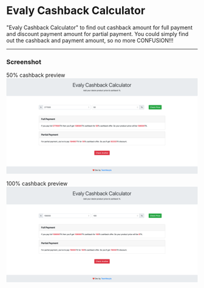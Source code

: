 # Evaly Cashback Calculator

"Evaly Cashback Calculator" to find out cashback amount for full payment and discount payment amount for partial payment. You could simply find out the cashback and payment amount, so no more CONFUSION!!!

---

### Screenshot
50% cashback preview
![50% Cashback](./assets/images/50.png "50% cashback preview")


100% cashback preview
![50% Cashback](./assets/images/100.png "100% cashback preview")

